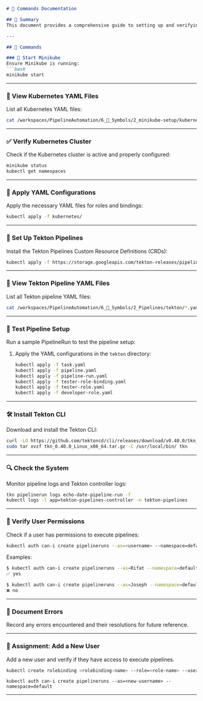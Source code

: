 ```md
# 📜 Commands Documentation

## 📝 Summary
This document provides a comprehensive guide to setting up and verifying a Kubernetes cluster, configuring Tekton Pipelines, and testing pipeline execution. Follow the steps below to ensure a seamless setup process. Each section includes commands and descriptions to help you along the way.

---

## 🚀 Commands

### 🐳 Start Minikube
Ensure Minikube is running:
```bash
minikube start
```

---

### 📂 View Kubernetes YAML Files
List all Kubernetes YAML files:
```bash
cat /workspaces/PipelineAutomation/6_🔣_Symbols/2_minikube-setup/kubernetes/*.yaml
```

---

### ✅ Verify Kubernetes Cluster
Check if the Kubernetes cluster is active and properly configured:
```bash
minikube status
kubectl get namespaces
```

---

### 📜 Apply YAML Configurations
Apply the necessary YAML files for roles and bindings:
```bash
kubectl apply -f kubernetes/
```

---

### 🔧 Set Up Tekton Pipelines
Install the Tekton Pipelines Custom Resource Definitions (CRDs):
```bash
kubectl apply -f https://storage.googleapis.com/tekton-releases/pipeline/latest/release.yaml
```

---

### 📂 View Tekton Pipeline YAML Files
List all Tekton pipeline YAML files:
```bash
cat /workspaces/PipelineAutomation/6_🔣_Symbols/2_Pipelines/tekton/*.yaml
```

---

### 🚀 Test Pipeline Setup
Run a sample PipelineRun to test the pipeline setup:
1. Apply the YAML configurations in the `tekton` directory:
    ```bash
    kubectl apply -f task.yaml
    kubectl apply -f pipeline.yaml
    kubectl apply -f pipeline-run.yaml
    kubectl apply -f tester-role-binding.yaml
    kubectl apply -f tester-role.yaml
    kubectl apply -f developer-role.yaml
    ```

---

### 🛠️ Install Tekton CLI
Download and install the Tekton CLI:
```bash
curl -LO https://github.com/tektoncd/cli/releases/download/v0.40.0/tkn_0.40.0_Linux_x86_64.tar.gz
sudo tar xvzf tkn_0.40.0_Linux_x86_64.tar.gz -C /usr/local/bin/ tkn
```

---

### 🔍 Check the System
Monitor pipeline logs and Tekton controller logs:
```bash
tkn pipelinerun logs echo-date-pipeline-run -f
kubectl logs -l app=tekton-pipelines-controller -n tekton-pipelines
```

---

### 🔐 Verify User Permissions
Check if a user has permissions to execute pipelines:
```bash
kubectl auth can-i create pipelineruns --as=<username> --namespace=default
```

Examples:
```bash
$ kubectl auth can-i create pipelineruns --as=Rifat --namespace=default
✅ yes
```

```bash
$ kubectl auth can-i create pipelineruns --as=Joseph --namespace=default
❌ no
```

---

### 📝 Document Errors
Record any errors encountered and their resolutions for future reference.

---

### 📝 Assignment: Add a New User
Add a new user and verify if they have access to execute pipelines.
```bash
kubectl create rolebinding <rolebinding-name> --role=<role-name> --user=<username> --namespace=default
```
```
kubectl auth can-i create pipelineruns --as=<new-username> --namespace=default
```
---
```
```